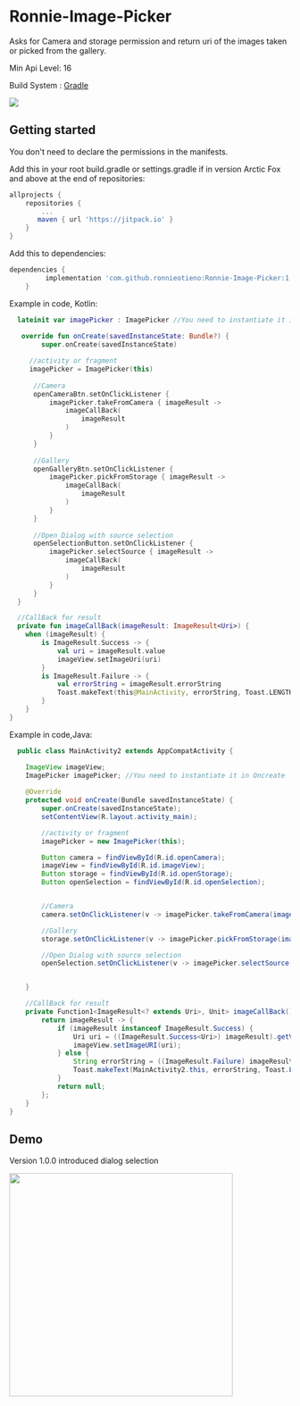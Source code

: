  # Ronnie-Image-Picker

Asks for Camera and storage permission and return uri of the images taken or picked from the gallery.

Min Api Level: 16

Build System : [Gradle](https://gradle.org/)

 [![](https://jitpack.io/v/ronnieotieno/Ronnie-Image-Picker.svg)](https://jitpack.io/#ronnieotieno/Ronnie-Image-Picker)

## Getting started

You don't need to declare the permissions in the manifests.

Add this in your root build.gradle or settings.gradle if in version Arctic Fox and above at the end of repositories:

```groovy
allprojects {
    repositories {
        ...
       maven { url 'https://jitpack.io' }
    }
}
```
Add this to dependencies:

```groovy
dependencies {
	     implementation 'com.github.ronnieotieno:Ronnie-Image-Picker:1.1.0' //Add latest version
	}
```
Example in code, Kotlin:

```kotlin
  lateinit var imagePicker : ImagePicker //You need to instantiate it in Oncreate
  
   override fun onCreate(savedInstanceState: Bundle?) {
        super.onCreate(savedInstanceState)

	 //activity or fragment
	 imagePicker = ImagePicker(this)
      
      //Camera
      openCameraBtn.setOnClickListener {
          imagePicker.takeFromCamera { imageResult ->
              imageCallBack(
                  imageResult
              )
          }
      }
      
      //Gallery
      openGalleryBtn.setOnClickListener {
          imagePicker.pickFromStorage { imageResult ->
              imageCallBack(
                  imageResult
              )
          }
      }
      
      //Open Dialog with source selection
      openSelectionButton.setOnClickListener {
          imagePicker.selectSource { imageResult ->
              imageCallBack(
                  imageResult
              )
          }
      }
  }

  //CallBack for result
  private fun imageCallBack(imageResult: ImageResult<Uri>) {
    when (imageResult) {
        is ImageResult.Success -> {
            val uri = imageResult.value
            imageView.setImageUri(uri)
        }
        is ImageResult.Failure -> {
            val errorString = imageResult.errorString
            Toast.makeText(this@MainActivity, errorString, Toast.LENGTH_LONG).show()
        }
    }
}
```
Example in code,Java:

```java
  public class MainActivity2 extends AppCompatActivity {

    ImageView imageView;
    ImagePicker imagePicker; //You need to instantiate it in Oncreate 
    
    @Override
    protected void onCreate(Bundle savedInstanceState) {
        super.onCreate(savedInstanceState);
        setContentView(R.layout.activity_main);

        //activity or fragment
        imagePicker = new ImagePicker(this);

        Button camera = findViewById(R.id.openCamera);
        imageView = findViewById(R.id.imageView);
        Button storage = findViewById(R.id.openStorage);
        Button openSelection = findViewById(R.id.openSelection);


        //Camera
        camera.setOnClickListener(v -> imagePicker.takeFromCamera(imageCallBack()));

        //Gallery
        storage.setOnClickListener(v -> imagePicker.pickFromStorage(imageCallBack()));

        //Open Dialog with source selection
        openSelection.setOnClickListener(v -> imagePicker.selectSource(imageCallBack()));


    }

    //CallBack for result
    private Function1<ImageResult<? extends Uri>, Unit> imageCallBack() {
        return imageResult -> {
            if (imageResult instanceof ImageResult.Success) {
                Uri uri = ((ImageResult.Success<Uri>) imageResult).getValue();
                imageView.setImageURI(uri);
            } else {
                String errorString = ((ImageResult.Failure) imageResult).getErrorString();
                Toast.makeText(MainActivity2.this, errorString, Toast.LENGTH_LONG).show();
            }
            return null;
        };
    }
}

```
## Demo

Version 1.0.0 introduced dialog selection

<img src="demo/dialog.png" width=400/>
